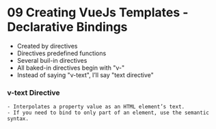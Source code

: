 # 09 Creating VueJs Templates - Declarative Bindings

- Created by directives
- Directives predefined functions
- Several buil-in directives
- All baked-in directives begin with "v-"
- Instead of saying "v-text", I’ll say "text directive"

### v-text Directive
	- Interpolates a property value as an HTML element’s text.
 	- If you need to bind to only part of an element, use the semantic syntax.